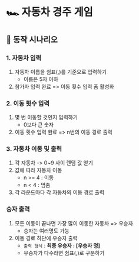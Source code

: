 # 🏎️ 자동차 경주 게임

## 🎯 동작 시나리오

### 1. 자동차 입력

1. 자동차 이름을 쉼표(,)를 기준으로 입력하기
   - 이름은 5자 이하
2. 참가자 입력 완료 => 이동 횟수 입력 폼 활성화

### 2. 이동 횟수 입력

1. 몇 번 이동할 것인지 입력하기
   - 0보다 큰 숫자
2. 이동 횟수 입력 완료 => n번의 이동 경로 출력

### 3. 자동차 이동 및 출력

1. 각 자동차 -> 0~9 사이 랜덤 값 얻기
2. 값에 따라 자동차 이동
   - n >= 4 : 이동
   - n < 4 : 멈춤
3. 각 라운드마다 각 자동차의 이동 경로 출력

### 승자 출력

1. 모든 이동이 끝나면 가장 많이 이동한 자동차 => 우승자
   - 승자는 여러명도 가능
2. 이동 경로 하단에 우승자 출력
   - `출력 형식` : **최종 우승자 : [우승자 명]**
   - 우승자가 다수라면 쉼표(,)로 구분하기
